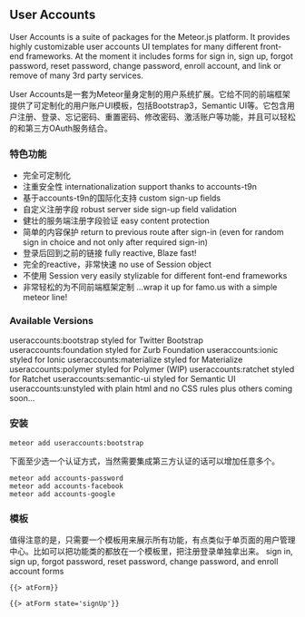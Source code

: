 ## User Accounts

User Accounts is a suite of packages for the Meteor.js platform. It provides highly customizable user accounts UI templates for many different front-end frameworks. At the moment it includes forms for sign in, sign up, forgot password, reset password, change password, enroll account, and link or remove of many 3rd party services.

User Accounts是一套为Meteor量身定制的用户系统扩展。它给不同的前端框架提供了可定制化的用户账户UI模板，包括Bootstrap3，Semantic UI等。它包含用户注册、登录、忘记密码、重置密码、修改密码、激活账户等功能，并且可以轻松的和第三方OAuth服务结合。

### 特色功能

* 完全可定制化
* 注重安全性
internationalization support thanks to accounts-t9n
* 基于accounts-t9n的国际化支持
custom sign-up fields
* 自定义注册字段
robust server side sign-up field validation
* 健壮的服务端注册字段验证
easy content protection
* 简单的内容保护
return to previous route after sign-in (even for random sign in choice and not only after required sign-in)
* 登录后回到之前的链接
fully reactive, Blaze fast!
* 完全的reactive，非常快速
no use of Session object
* 不使用 Session
very easily stylizable for different font-end frameworks
* 非常轻松的为不同前端框架定制
...wrap it up for famo.us with a simple meteor line!


### Available Versions

useraccounts:bootstrap styled for Twitter Bootstrap
useraccounts:foundation styled for Zurb Foundation
useraccounts:ionic styled for Ionic
useraccounts:materialize styled for Materialize
useraccounts:polymer styled for Polymer (WIP)
useraccounts:ratchet styled for Ratchet
useraccounts:semantic-ui styled for Semantic UI
useraccounts:unstyled with plain html and no CSS rules
plus others coming soon...


### 安装
```
meteor add useraccounts:bootstrap
```
下面至少选一个认证方式，当然需要集成第三方认证的话可以增加任意多个。
```
meteor add accounts-password
meteor add accounts-facebook
meteor add accounts-google
```


### 模板
值得注意的是，只需要一个模板用来展示所有功能，有点类似于单页面的用户管理中心。比如可以把功能类的都放在一个模板里，把注册登录单独拿出来。
sign in, sign up, forgot password, reset password, change password, and enroll account forms

```
{{> atForm}}
```

```
{{> atForm state='signUp'}}
```